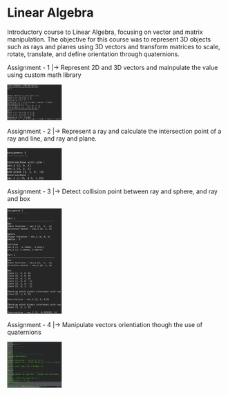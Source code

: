 <h1>Linear Algebra</h1>

Introductory course to Linear Algebra, focusing on vector and matrix manipulation. The objective for this course was to represent 3D objects such as rays and planes using 3D vectors and transform matrices to scale, rotate, translate, and define orientation through quaternions.

Assignment - 1
	|-> Represent 2D and 3D vectors and mainpulate the value using custom math library

<img src="images/Screenshot_2022-11-03_18-17-14.-Assignment_1.png" width="25%"></img> 

Assignment - 2
	|-> Represent a ray and calculate the intersection point of a ray and line, and ray and plane.
	
<img src="images/Screenshot_2022-11-03_18-17-14.-Assignment_2.png" width="25%"></img> 

Assignment - 3
	|-> Detect collision point between ray and sphere, and ray and box
	
<img src="images/Screenshot_2022-11-03_18-17-14.-Assignment_3.png" width="25%"></img> 


Assignment - 4
	|-> Manipulate vectors orientiation though the use of quaternions
	
<img src="images/Screenshot from 2022-04-14 15-04-15.png" width="25%"></img> 

